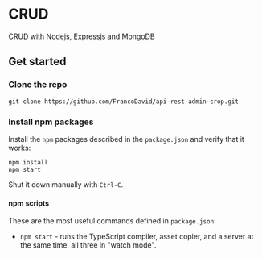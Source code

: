 # CRUD

CRUD with Nodejs, Expressjs and MongoDB

## Get started

### Clone the repo

```shell
git clone https://github.com/FrancoDavid/api-rest-admin-crop.git
```

### Install npm packages

Install the `npm` packages described in the `package.json` and verify that it works:

```shell
npm install
npm start
```
Shut it down manually with `Ctrl-C`.

#### npm scripts

These are the most useful commands defined in `package.json`:

* `npm start` - runs the TypeScript compiler, asset copier, and a server at the same time, all three in "watch mode".

